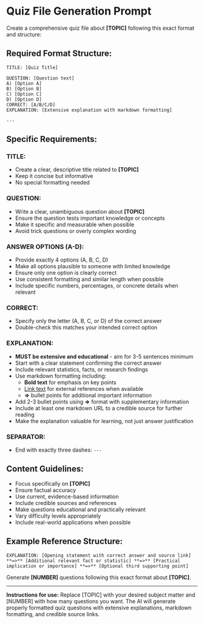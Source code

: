 # Quiz File Generation Prompt

Create a comprehensive quiz file about **[TOPIC]** following this exact format and structure:

## Required Format Structure:
```
TITLE: [Quiz Title]

QUESTION: [Question text]
A) [Option A]
B) [Option B] 
C) [Option C]
D) [Option D]
CORRECT: [A/B/C/D]
EXPLANATION: [Extensive explanation with markdown formatting]

---
```

## Specific Requirements:

### TITLE:
- Create a clear, descriptive title related to **[TOPIC]**
- Keep it concise but informative
- No special formatting needed

### QUESTION:
- Write a clear, unambiguous question about **[TOPIC]**
- Ensure the question tests important knowledge or concepts
- Make it specific and measurable when possible
- Avoid trick questions or overly complex wording

### ANSWER OPTIONS (A-D):
- Provide exactly 4 options (A, B, C, D)
- Make all options plausible to someone with limited knowledge
- Ensure only one option is clearly correct
- Use consistent formatting and similar length when possible
- Include specific numbers, percentages, or concrete details when relevant

### CORRECT:
- Specify only the letter (A, B, C, or D) of the correct answer
- Double-check this matches your intended correct option

### EXPLANATION:
- **MUST be extensive and educational** - aim for 3-5 sentences minimum
- Start with a clear statement confirming the correct answer
- Include relevant statistics, facts, or research findings
- Use markdown formatting including:
  - **Bold text** for emphasis on key points
  - [Link text](URL) for external references when available
  - **=>** bullet points for additional important information
- Add 2-3 bullet points using **=>** format with supplementary information
- Include at least one markdown URL to a credible source for further reading
- Make the explanation valuable for learning, not just answer justification

### SEPARATOR:
- End with exactly three dashes: `---`

## Content Guidelines:
- Focus specifically on **[TOPIC]**
- Ensure factual accuracy
- Use current, evidence-based information
- Include credible sources and references
- Make questions educational and practically relevant
- Vary difficulty levels appropriately
- Include real-world applications when possible

## Example Reference Structure:
```
EXPLANATION: [Opening statement with correct answer and source link] **=>** [Additional relevant fact or statistic] **=>** [Practical implication or importance] **=>** [Optional third supporting point]
```

Generate **[NUMBER]** questions following this exact format about **[TOPIC]**.

---

**Instructions for use:** Replace [TOPIC] with your desired subject matter and [NUMBER] with how many questions you want. The AI will generate properly formatted quiz questions with extensive explanations, markdown formatting, and credible source links.
